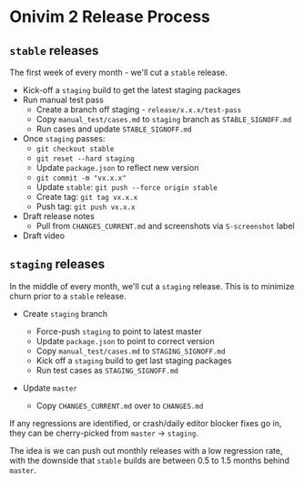 # Onivim 2 Release Process

## `stable` releases

The first week of every month - we'll cut a `stable` release.

- Kick-off a `staging` build to get the latest staging packages
- Run manual test pass
    - Create a branch off staging - `release/x.x.x/test-pass`
    - Copy `manual_test/cases.md` to `staging` branch as `STABLE_SIGNOFF.md`
    - Run cases and update `STABLE_SIGNOFF.md`
- Once `staging` passes:
    - `git checkout stable`
    - `git reset --hard staging`
    - Update `package.json` to reflect new version
    - `git commit -m "vx.x.x"`
    - Update `stable`: `git push --force origin stable`
    - Create tag: `git tag vx.x.x`
    - Push tag: `git push vx.x.x`
- Draft release notes
    - Pull from `CHANGES_CURRENT.md` and screenshots via `S-screenshot` label
- Draft video

## `staging` releases

In the middle of every month, we'll cut a `staging` release. This is
to minimize churn prior to a `stable` release.

- Create `staging` branch
  - Force-push `staging` to point to latest master
  - Update `package.json` to point to correct version
  - Copy `manual_test/cases.md` to `STAGING_SIGNOFF.md`
  - Kick off a `staging` build to get last staging packages
  - Run test cases as `STAGING_SIGNOFF.md`
  
 - Update `master`
   - Copy `CHANGES_CURRENT.md` over to `CHANGES.md`

If any regressions are identified, or crash/daily editor blocker fixes go in,
they can be cherry-picked from `master` -> `staging`.

The idea is we can push out monthly releases with a low regression rate,
with the downside that `stable` builds are between 0.5 to 1.5 months behind 
`master`.
